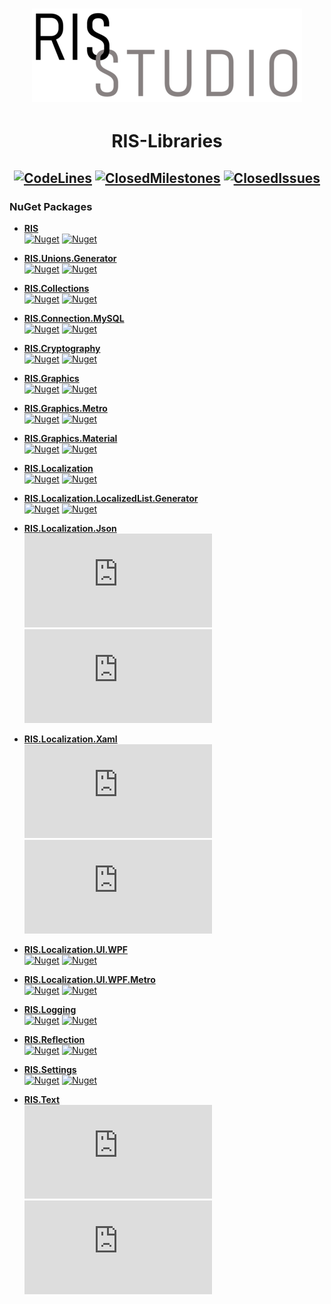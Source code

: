 # <div align="center">[![Logo](_resources/RISStudio-logo-4.png)](https://github.com/RISStudio-tm)</div>
# <div align="center">**RIS-Libraries**</div>
## <div align="center">[![CodeLines](https://tokei.rs/b1/github/RISStudio-tm/RIS-Libraries?category=code)](https://github.com/RISStudio-tm/RIS-Libraries) [![ClosedMilestones](https://img.shields.io/github/milestones/closed/RISStudio-tm/RIS-Libraries?style=flat)](https://github.com/RISStudio-tm/RIS-Libraries/milestones?state=closed) [![ClosedIssues](https://img.shields.io/github/issues-closed/RISStudio-tm/RIS-Libraries?style=flat)](https://github.com/RISStudio-tm/RIS-Libraries/issues?q=is%3Aissue+is%3Aclosed)</div>

### NuGet Packages

- **[RIS](https://www.nuget.org/packages/RIS)**<br/>
    [![Nuget](https://img.shields.io/nuget/v/RIS?style=flat)](https://www.nuget.org/packages/RIS)
    [![Nuget](https://img.shields.io/nuget/dt/RIS?style=flat)](https://www.nuget.org/packages/RIS)
    
- **[RIS.Unions.Generator](https://www.nuget.org/packages/RIS.Unions.Generator)**<br/>
    [![Nuget](https://img.shields.io/nuget/v/RIS.Unions.Generator?style=flat)](https://www.nuget.org/packages/RIS.Unions.Generator)
    [![Nuget](https://img.shields.io/nuget/dt/RIS.Unions.Generator?style=flat)](https://www.nuget.org/packages/RIS.Unions.Generator)
    
- **[RIS.Collections](https://www.nuget.org/packages/RIS.Collections)**<br/>
    [![Nuget](https://img.shields.io/nuget/v/RIS.Collections?style=flat)](https://www.nuget.org/packages/RIS.Collections)
    [![Nuget](https://img.shields.io/nuget/dt/RIS.Collections?style=flat)](https://www.nuget.org/packages/RIS.Collections)
    
- **[RIS.Connection.MySQL](https://www.nuget.org/packages/RIS.Connection.MySQL)**<br/>
    [![Nuget](https://img.shields.io/nuget/v/RIS.Connection.MySQL?style=flat)](https://www.nuget.org/packages/RIS.Connection.MySQL)
    [![Nuget](https://img.shields.io/nuget/dt/RIS.Connection.MySQL?style=flat)](https://www.nuget.org/packages/RIS.Connection.MySQL)
    
- **[RIS.Cryptography](https://www.nuget.org/packages/RIS.Cryptography)**<br/>
    [![Nuget](https://img.shields.io/nuget/v/RIS.Cryptography?style=flat)](https://www.nuget.org/packages/RIS.Cryptography)
    [![Nuget](https://img.shields.io/nuget/dt/RIS.Cryptography?style=flat)](https://www.nuget.org/packages/RIS.Cryptography)
    
- **[RIS.Graphics](https://www.nuget.org/packages/RIS.Graphics)**<br/>
    [![Nuget](https://img.shields.io/nuget/v/RIS.Graphics?style=flat)](https://www.nuget.org/packages/RIS.Graphics)
    [![Nuget](https://img.shields.io/nuget/dt/RIS.Graphics?style=flat)](https://www.nuget.org/packages/RIS.Graphics)
    
- **[RIS.Graphics.Metro](https://www.nuget.org/packages/RIS.Graphics.Metro)**<br/>
    [![Nuget](https://img.shields.io/nuget/v/RIS.Graphics.Metro?style=flat)](https://www.nuget.org/packages/RIS.Graphics.Metro)
    [![Nuget](https://img.shields.io/nuget/dt/RIS.Graphics.Metro?style=flat)](https://www.nuget.org/packages/RIS.Graphics.Metro)
    
- **[RIS.Graphics.Material](https://www.nuget.org/packages/RIS.Graphics.Material)**<br/>
    [![Nuget](https://img.shields.io/nuget/v/RIS.Graphics.Material?style=flat)](https://www.nuget.org/packages/RIS.Graphics.Material)
    [![Nuget](https://img.shields.io/nuget/dt/RIS.Graphics.Material?style=flat)](https://www.nuget.org/packages/RIS.Graphics.Material)
    
- **[RIS.Localization](https://www.nuget.org/packages/RIS.Localization)**<br/>
    [![Nuget](https://img.shields.io/nuget/v/RIS.Localization?style=flat)](https://www.nuget.org/packages/RIS.Localization)
    [![Nuget](https://img.shields.io/nuget/dt/RIS.Localization?style=flat)](https://www.nuget.org/packages/RIS.Localization)
    
- **[RIS.Localization.LocalizedList.Generator](https://www.nuget.org/packages/RIS.Localization.LocalizedList.Generator)**<br/>
    [![Nuget](https://img.shields.io/nuget/v/RIS.Localization.LocalizedList.Generator?style=flat)](https://www.nuget.org/packages/RIS.Localization.LocalizedList.Generator)
    [![Nuget](https://img.shields.io/nuget/dt/RIS.Localization.LocalizedList.Generator?style=flat)](https://www.nuget.org/packages/RIS.Localization.LocalizedList.Generator)
    
- **[RIS.Localization.Json](https://www.nuget.org/packages/RIS.Localization.Json)**<br/>
    [![Nuget](https://img.shields.io/nuget/v/RIS.Localization.Json?style=flat)](https://www.nuget.org/packages/RIS.Localization.Json)
    [![Nuget](https://img.shields.io/nuget/dt/RIS.Localization.Json?style=flat)](https://www.nuget.org/packages/RIS.Localization.Json)
    
- **[RIS.Localization.Xaml](https://www.nuget.org/packages/RIS.Localization.Xaml)**<br/>
    [![Nuget](https://img.shields.io/nuget/v/RIS.Localization.Xaml?style=flat)](https://www.nuget.org/packages/RIS.Localization.Xaml)
    [![Nuget](https://img.shields.io/nuget/dt/RIS.Localization.Xaml?style=flat)](https://www.nuget.org/packages/RIS.Localization.Xaml)
    
- **[RIS.Localization.UI.WPF](https://www.nuget.org/packages/RIS.Localization.UI.WPF)**<br/>
    [![Nuget](https://img.shields.io/nuget/v/RIS.Localization.UI.WPF?style=flat)](https://www.nuget.org/packages/RIS.Localization.UI.WPF)
    [![Nuget](https://img.shields.io/nuget/dt/RIS.Localization.UI.WPF?style=flat)](https://www.nuget.org/packages/RIS.Localization.UI.WPF)
    
- **[RIS.Localization.UI.WPF.Metro](https://www.nuget.org/packages/RIS.Localization.UI.WPF.Metro)**<br/>
    [![Nuget](https://img.shields.io/nuget/v/RIS.Localization.UI.WPF.Metro?style=flat)](https://www.nuget.org/packages/RIS.Localization.UI.WPF.Metro)
    [![Nuget](https://img.shields.io/nuget/dt/RIS.Localization.UI.WPF.Metro?style=flat)](https://www.nuget.org/packages/RIS.Localization.UI.WPF.Metro)
    
- **[RIS.Logging](https://www.nuget.org/packages/RIS.Logging)**<br/>
    [![Nuget](https://img.shields.io/nuget/v/RIS.Logging?style=flat)](https://www.nuget.org/packages/RIS.Logging)
    [![Nuget](https://img.shields.io/nuget/dt/RIS.Logging?style=flat)](https://www.nuget.org/packages/RIS.Logging)
    
- **[RIS.Reflection](https://www.nuget.org/packages/RIS.Reflection)**<br/>
    [![Nuget](https://img.shields.io/nuget/v/RIS.Reflection?style=flat)](https://www.nuget.org/packages/RIS.Reflection)
    [![Nuget](https://img.shields.io/nuget/dt/RIS.Reflection?style=flat)](https://www.nuget.org/packages/RIS.Reflection)
    
- **[RIS.Settings](https://www.nuget.org/packages/RIS.Settings)**<br/>
    [![Nuget](https://img.shields.io/nuget/v/RIS.Settings?style=flat)](https://www.nuget.org/packages/RIS.Settings)
    [![Nuget](https://img.shields.io/nuget/dt/RIS.Settings?style=flat)](https://www.nuget.org/packages/RIS.Settings)
    
- **[RIS.Text](https://www.nuget.org/packages/RIS.Text)**<br/>
    [![Nuget](https://img.shields.io/nuget/v/RIS.Text?style=flat)](https://www.nuget.org/packages/RIS.Text)
    [![Nuget](https://img.shields.io/nuget/dt/RIS.Text?style=flat)](https://www.nuget.org/packages/RIS.Text)

